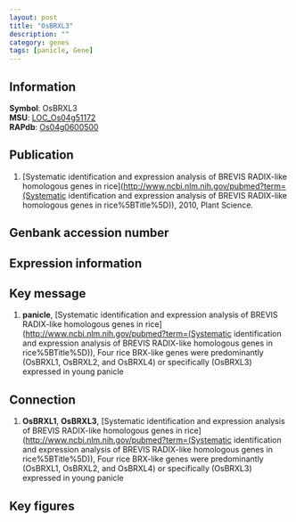 ```yaml
---
layout: post
title: "OsBRXL3"
description: ""
category: genes
tags: [panicle, Gene]
---
```


## Information
__Symbol__: OsBRXL3  
__MSU__: [LOC_Os04g51172](http://rice.plantbiology.msu.edu/cgi-bin/ORF_infopage.cgi?orf=LOC_Os04g51172)  
__RAPdb__: [Os04g0600500](http://rapdb.dna.affrc.go.jp/viewer/gbrowse_details/irgsp1?name=Os04g0600500)  

## Publication
1. [Systematic identification and expression analysis of BREVIS RADIX-like homologous genes in rice](http://www.ncbi.nlm.nih.gov/pubmed?term=(Systematic identification and expression analysis of BREVIS RADIX-like homologous genes in rice%5BTitle%5D)), 2010, Plant Science.

## Genbank accession number

## Expression information

## Key message
1. __panicle__, [Systematic identification and expression analysis of BREVIS RADIX-like homologous genes in rice](http://www.ncbi.nlm.nih.gov/pubmed?term=(Systematic identification and expression analysis of BREVIS RADIX-like homologous genes in rice%5BTitle%5D)),  Four rice BRX-like genes were predominantly (OsBRXL1, OsBRXL2, and OsBRXL4) or specifically (OsBRXL3) expressed in young panicle

## Connection
1. __OsBRXL1__, __OsBRXL3__, [Systematic identification and expression analysis of BREVIS RADIX-like homologous genes in rice](http://www.ncbi.nlm.nih.gov/pubmed?term=(Systematic identification and expression analysis of BREVIS RADIX-like homologous genes in rice%5BTitle%5D)),  Four rice BRX-like genes were predominantly (OsBRXL1, OsBRXL2, and OsBRXL4) or specifically (OsBRXL3) expressed in young panicle

## Key figures


